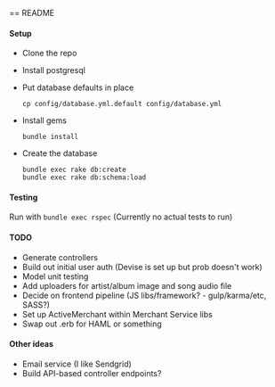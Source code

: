 == README

#### Setup

* Clone the repo
* Install postgresql
* Put database defaults in place
    ```
    cp config/database.yml.default config/database.yml
    ```
* Install gems

    ```
    bundle install
    ```
* Create the database
    ```
    bundle exec rake db:create
    bundle exec rake db:schema:load
    ```

#### Testing

Run with ```bundle exec rspec```
(Currently no actual tests to run)

#### TODO

* Generate controllers
* Build out initial user auth (Devise is set up but prob doesn't work)
* Model unit testing
* Add uploaders for artist/album image and song audio file
* Decide on frontend pipeline (JS libs/framework? - gulp/karma/etc, SASS?)
* Set up ActiveMerchant within Merchant Service libs
* Swap out .erb for HAML or something

#### Other ideas
* Email service (I like Sendgrid)
* Build API-based controller endpoints?

